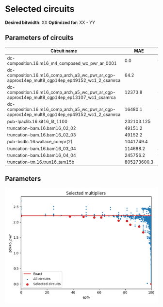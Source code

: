 
Selected circuits
===================
**Desired bitwidth**: XX
**Optimized for**: XX - YY


Parameters of circuits
----------------------------

| Circuit name | MAE | WCE | EP | Download |
| ----- |  ---- | ---- | --- | ---- | 
| dc-composition.16.m16_m4_composed_wc_pwr_ar_0001 | 0.0 | 0 | 0.0 |  [Verilog](dc-composition.16.m16_m4_composed_wc_pwr_ar_0001.v) [C](dc-composition.16.m16_m4_composed_wc_pwr_ar_0001.c) |
| dc-composition.16.m16_comp_arch_a3_wc_pwr_ar_cgp-approx14ep_mult8_cgp14ep_ep49152_wc1_2_csamrca | 64.2 | 257 | 37.5 |  [Verilog](dc-composition.16.m16_comp_arch_a3_wc_pwr_ar_cgp-approx14ep_mult8_cgp14ep_ep49152_wc1_2_csamrca.v) [C](dc-composition.16.m16_comp_arch_a3_wc_pwr_ar_cgp-approx14ep_mult8_cgp14ep_ep49152_wc1_2_csamrca.c) |
| dc-composition.16.m16_comp_arch_a5_wc_pwr_ar_cgp-approx14ep_mult8_cgp14ep_ep13107_wc1_csamrca | 12373.8 | 66049 | 47.900390625 |  [Verilog](dc-composition.16.m16_comp_arch_a5_wc_pwr_ar_cgp-approx14ep_mult8_cgp14ep_ep13107_wc1_csamrca.v) [C](dc-composition.16.m16_comp_arch_a5_wc_pwr_ar_cgp-approx14ep_mult8_cgp14ep_ep13107_wc1_csamrca.c) |
| dc-composition.16.m16_comp_arch_a5_wc_pwr_ar_cgp-approx14ep_mult8_cgp14ep_ep49152_wc1_2_csamrca | 16480.1 | 66049 | 56.25 |  [Verilog](dc-composition.16.m16_comp_arch_a5_wc_pwr_ar_cgp-approx14ep_mult8_cgp14ep_ep49152_wc1_2_csamrca.v) [C](dc-composition.16.m16_comp_arch_a5_wc_pwr_ar_cgp-approx14ep_mult8_cgp14ep_ep49152_wc1_2_csamrca.c) |
| pub-lpaclib.16.kit16_lit_1100 | 232103.125 | 3713650 | 61.5157186985 |  [Verilog](pub-lpaclib.16.kit16_lit_1100.v) [C](pub-lpaclib.16.kit16_lit_1100.c) |
| truncation-bam.16.bam16_02_02 | 49151.2 | 196605 | 74.9988555908 |  [Verilog](truncation-bam.16.bam16_02_02.v) [C](truncation-bam.16.bam16_02_02.c) |
| truncation-bam.16.bam16_02_03 | 49152.2 | 196609 | 81.2488555908 |  [Verilog](truncation-bam.16.bam16_02_03.v) [C](truncation-bam.16.bam16_02_03.c) |
| pub-bsdlc.16.wallace_compr(2) | 1041749.4 | 16667990 | 83.8478833437 |  [Verilog](pub-bsdlc.16.wallace_compr(2).v) [C](pub-bsdlc.16.wallace_compr(2).c) |
| truncation-bam.16.bam16_03_04 | 114688.2 | 458753 | 90.623664856 |  [Verilog](truncation-bam.16.bam16_03_04.v) [C](truncation-bam.16.bam16_03_04.c) |
| truncation-bam.16.bam16_04_04 | 245756.2 | 983025 | 93.7485694885 |  [Verilog](truncation-bam.16.bam16_04_04.v) [C](truncation-bam.16.bam16_04_04.c) |
| truncation-tm.16.trun16_tam15b | 805273600.3 | 3221094401 | 99.9969482422 |  [Verilog](truncation-tm.16.trun16_tam15b.v) [C](truncation-tm.16.trun16_tam15b.c) |

Parameters
--------------
![Parameters figure](fig.png)
         